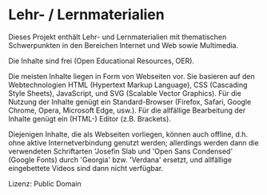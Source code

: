 # Lehr- / Lernmaterialien

Dieses Projekt enthält Lehr- und Lernmaterialien mit thematischen Schwerpunkten in den Bereichen Internet und Web sowie Multimedia.

Die Inhalte sind frei (Open Educational Resources, OER).

Die meisten Inhalte liegen in Form von Webseiten vor. Sie basieren auf den Webtechnologien HTML (Hypertext Markup Language), CSS (Cascading Style Sheets), JavaScript, und SVG (Scalable Vector Graphics). Für die Nutzung der Inhalte genügt ein Standard-Browser (Firefox, Safari, Google Chrome, Opera, Microsoft Edge, usw.). Für die allfällige Bearbeitung der Inhalte genügt ein (HTML-) Editor (z.B. Brackets).

Diejenigen Inhalte, die als Webseiten vorliegen, können auch offline, d.h. ohne aktive Internetverbindung genutzt werden; allerdings werden dann die verwendeten Schriftarten 'Josefin Slab und 'Open Sans Condensed' (Google Fonts) durch 'Georgia' bzw. 'Verdana' ersetzt, und allfällige eingebettete Videos sind dann nicht verfügbar.

Lizenz: Public Domain
